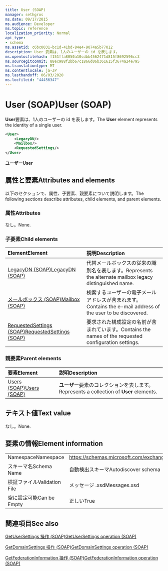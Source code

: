 ```yaml
---
title: User (SOAP)
manager: sethgros
ms.date: 09/17/2015
ms.audience: Developer
ms.topic: reference
localization_priority: Normal
api_type:
- schema
ms.assetid: c6bc0031-bc1d-41bd-84e4-9074a5b77012
description: User 要素は、1人のユーザーの id を表します。
ms.openlocfilehash: f151ffa8050a10cdbb4562471d815f8692596cc3
ms.sourcegitcommit: 88ec988f2bb67c1866d06b361615f3674a24e795
ms.translationtype: MT
ms.contentlocale: ja-JP
ms.lasthandoff: 06/03/2020
ms.locfileid: "44456347"
---
```

# <a name="user-soap"></a><span data-ttu-id="68342-103">User (SOAP)</span><span class="sxs-lookup"><span data-stu-id="68342-103">User (SOAP)</span></span>

<span data-ttu-id="68342-104">**User**要素は、1人のユーザーの id を表します。</span><span class="sxs-lookup"><span data-stu-id="68342-104">The **User** element represents the identity of a single user.</span></span> 
  
```XML
<User>
    <LegacyDN/>
    <Mailbox/>
    <RequestedSettings/>
</User>
```

 <span data-ttu-id="68342-105">**ユーザー**</span><span class="sxs-lookup"><span data-stu-id="68342-105">**User**</span></span>
## <a name="attributes-and-elements"></a><span data-ttu-id="68342-106">属性と要素</span><span class="sxs-lookup"><span data-stu-id="68342-106">Attributes and elements</span></span>

<span data-ttu-id="68342-107">以下のセクションで、属性、子要素、親要素について説明します。</span><span class="sxs-lookup"><span data-stu-id="68342-107">The following sections describe attributes, child elements, and parent elements.</span></span>
  
### <a name="attributes"></a><span data-ttu-id="68342-108">属性</span><span class="sxs-lookup"><span data-stu-id="68342-108">Attributes</span></span>

<span data-ttu-id="68342-109">なし。</span><span class="sxs-lookup"><span data-stu-id="68342-109">None.</span></span>
  
### <a name="child-elements"></a><span data-ttu-id="68342-110">子要素</span><span class="sxs-lookup"><span data-stu-id="68342-110">Child elements</span></span>

|<span data-ttu-id="68342-111">**Element**</span><span class="sxs-lookup"><span data-stu-id="68342-111">**Element**</span></span>|<span data-ttu-id="68342-112">**説明**</span><span class="sxs-lookup"><span data-stu-id="68342-112">**Description**</span></span>|
|:-----|:-----|
|[<span data-ttu-id="68342-113">LegacyDN (SOAP)</span><span class="sxs-lookup"><span data-stu-id="68342-113">LegacyDN (SOAP)</span></span>](legacydn-soap.md) <br/> |<span data-ttu-id="68342-114">代替メールボックスの従来の識別名を表します。</span><span class="sxs-lookup"><span data-stu-id="68342-114">Represents the alternate mailbox legacy distinguished name.</span></span>  <br/> |
|[<span data-ttu-id="68342-115">メールボックス (SOAP)</span><span class="sxs-lookup"><span data-stu-id="68342-115">Mailbox (SOAP)</span></span>](mailbox-soap.md) <br/> |<span data-ttu-id="68342-116">検索するユーザーの電子メールアドレスが含まれます。</span><span class="sxs-lookup"><span data-stu-id="68342-116">Contains the e-mail address of the user to be discovered.</span></span>  <br/> |
|[<span data-ttu-id="68342-117">RequestedSettings (SOAP)</span><span class="sxs-lookup"><span data-stu-id="68342-117">RequestedSettings (SOAP)</span></span>](requestedsettings-soap.md) <br/> |<span data-ttu-id="68342-118">要求された構成設定の名前が含まれています。</span><span class="sxs-lookup"><span data-stu-id="68342-118">Contains the names of the requested configuration settings.</span></span>  <br/> |
   
### <a name="parent-elements"></a><span data-ttu-id="68342-119">親要素</span><span class="sxs-lookup"><span data-stu-id="68342-119">Parent elements</span></span>

|<span data-ttu-id="68342-120">**要素**</span><span class="sxs-lookup"><span data-stu-id="68342-120">**Element**</span></span>|<span data-ttu-id="68342-121">**説明**</span><span class="sxs-lookup"><span data-stu-id="68342-121">**Description**</span></span>|
|:-----|:-----|
|[<span data-ttu-id="68342-122">Users (SOAP)</span><span class="sxs-lookup"><span data-stu-id="68342-122">Users (SOAP)</span></span>](users-soap.md) <br/> |<span data-ttu-id="68342-123">**ユーザー**要素のコレクションを表します。</span><span class="sxs-lookup"><span data-stu-id="68342-123">Represents a collection of **User** elements.</span></span>  <br/> |
   
## <a name="text-value"></a><span data-ttu-id="68342-124">テキスト値</span><span class="sxs-lookup"><span data-stu-id="68342-124">Text value</span></span>

<span data-ttu-id="68342-125">なし。</span><span class="sxs-lookup"><span data-stu-id="68342-125">None.</span></span>
  
## <a name="element-information"></a><span data-ttu-id="68342-126">要素の情報</span><span class="sxs-lookup"><span data-stu-id="68342-126">Element information</span></span>

|||
|:-----|:-----|
|<span data-ttu-id="68342-127">Namespace</span><span class="sxs-lookup"><span data-stu-id="68342-127">Namespace</span></span>  <br/> |https://schemas.microsoft.com/exchange/2010/Autodiscover  <br/> |
|<span data-ttu-id="68342-128">スキーマ名</span><span class="sxs-lookup"><span data-stu-id="68342-128">Schema Name</span></span>  <br/> |<span data-ttu-id="68342-129">自動検出スキーマ</span><span class="sxs-lookup"><span data-stu-id="68342-129">Autodiscover schema</span></span>  <br/> |
|<span data-ttu-id="68342-130">検証ファイル</span><span class="sxs-lookup"><span data-stu-id="68342-130">Validation File</span></span>  <br/> |<span data-ttu-id="68342-131">メッセージ .xsd</span><span class="sxs-lookup"><span data-stu-id="68342-131">Messages.xsd</span></span>  <br/> |
|<span data-ttu-id="68342-132">空に設定可能</span><span class="sxs-lookup"><span data-stu-id="68342-132">Can be Empty</span></span>  <br/> |<span data-ttu-id="68342-133">正しい</span><span class="sxs-lookup"><span data-stu-id="68342-133">True</span></span>  <br/> |
   
## <a name="see-also"></a><span data-ttu-id="68342-134">関連項目</span><span class="sxs-lookup"><span data-stu-id="68342-134">See also</span></span>



[<span data-ttu-id="68342-135">GetUserSettings 操作 (SOAP)</span><span class="sxs-lookup"><span data-stu-id="68342-135">GetUserSettings operation (SOAP)</span></span>](getusersettings-operation-soap.md)
  
[<span data-ttu-id="68342-136">GetDomainSettings 操作 (SOAP)</span><span class="sxs-lookup"><span data-stu-id="68342-136">GetDomainSettings operation (SOAP)</span></span>](getdomainsettings-operation-soap.md)
  
[<span data-ttu-id="68342-137">GetFederationInformation 操作 (SOAP)</span><span class="sxs-lookup"><span data-stu-id="68342-137">GetFederationInformation operation (SOAP)</span></span>](getfederationinformation-operation-soap.md)

